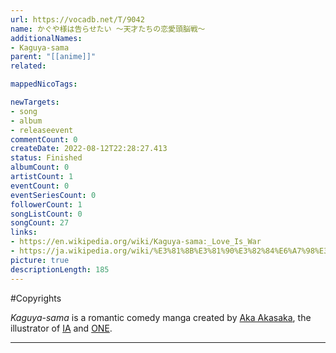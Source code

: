 ```yaml
---
url: https://vocadb.net/T/9042
name: かぐや様は告らせたい ～天才たちの恋愛頭脳戦〜
additionalNames: 
- Kaguya-sama
parent: "[[anime]]"
related:

mappedNicoTags:

newTargets:
- song
- album
- releaseevent
commentCount: 0
createDate: 2022-08-12T22:28:27.413
status: Finished
albumCount: 0
artistCount: 1
eventCount: 0
eventSeriesCount: 0
followerCount: 1
songListCount: 0
songCount: 27
links: 
- https://en.wikipedia.org/wiki/Kaguya-sama:_Love_Is_War
- https://ja.wikipedia.org/wiki/%E3%81%8B%E3%81%90%E3%82%84%E6%A7%98%E3%81%AF%E5%91%8A%E3%82%89%E3%81%9B%E3%81%9F%E3%81%84%E3%80%9C%E5%A4%A9%E6%89%8D%E3%81%9F%E3%81%A1%E3%81%AE%E6%81%8B%E6%84%9B%E9%A0%AD%E8%84%B3%E6%88%A6%E3%80%9C
picture: true
descriptionLength: 185
---
```


#Copyrights

*Kaguya-sama* is a romantic comedy manga created by [Aka Akasaka](https://vocadb.net/Ar/5502), the illustrator of [IA](https://vocadb.net/Ar/504) and [ONE](https://vocadb.net/Ar/31062).

---

